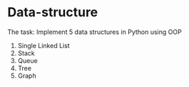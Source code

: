 # Data-structure

The task: Implement 5 data structures in Python using OOP
1. Single Linked List
2. Stack
3. Queue
4. Tree 
5. Graph
